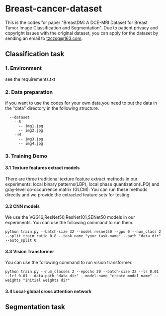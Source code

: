 # Breast-cancer-dataset
This is the codes for paper "BreastDM: A DCE-MRI Dataset for Breast Tumor Image Classification and Segmentation".  Due to patient privacy and copyright issues with the original dataset, you can apply for the dataset by sending an email to [tzczsq@163.com](tzczsq@163.com). 
## Classification task
### 1. Environment
see the requirements.txt
### 2. Data preparation
if you want to use the codes for your own data,you need to put the data in the "data" directory in the following structure.
```
  --dataset
    --B
      -- img1.jpg
      -- img2.jpg
    --M
      -- img3.jpg
      -- img4.jpg
```
### 3. Training Demo
#### 3.1 Texture features extract models
There are three traditional texture feature extract methods in our experiments: local binary patterns(LBP), local phase quantization(LPQ) and gray-level co-occurrence matrix
(GLCM). You can run these methods directly and we provide the extracted feature sets for testing.

#### 3.2 CNN models
We use the VGG16,ResNet50,ResNet101,SENet50 models in our experiments. You can use the following command to run them.
```
python train.py --batch-size 32 --model resnet50 --gpu 0 --num_class 2 --split_train_ratio 0.8 --task_name "your task-name" --path "data dir" --auto_split 0
```

#### 3.3 Vision Transformer
You can use the following command to run vision transformer.
```
python train.py --num_classes 2 --epochs 20 --batch-size 32 --lr 0.01 --lrf 0.01 --data-path "data dir" --model-name "create model name" --weights "initial weights dir"
```
#### 3.4 Local-global cross attention network

## Segmentation task
### 


      
